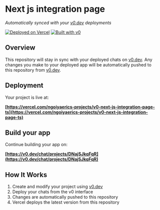 # Next js integration page

*Automatically synced with your [v0.dev](https://v0.dev) deployments*

[![Deployed on Vercel](https://img.shields.io/badge/Deployed%20on-Vercel-black?style=for-the-badge&logo=vercel)](https://vercel.com/ngoiyaerics-projects/v0-next-js-integration-page-ts)
[![Built with v0](https://img.shields.io/badge/Built%20with-v0.dev-black?style=for-the-badge)](https://v0.dev/chat/projects/DNajSJkqFqR)

## Overview

This repository will stay in sync with your deployed chats on [v0.dev](https://v0.dev).
Any changes you make to your deployed app will be automatically pushed to this repository from [v0.dev](https://v0.dev).

## Deployment

Your project is live at:

**[https://vercel.com/ngoiyaerics-projects/v0-next-js-integration-page-ts](https://vercel.com/ngoiyaerics-projects/v0-next-js-integration-page-ts)**

## Build your app

Continue building your app on:

**[https://v0.dev/chat/projects/DNajSJkqFqR](https://v0.dev/chat/projects/DNajSJkqFqR)**

## How It Works

1. Create and modify your project using [v0.dev](https://v0.dev)
2. Deploy your chats from the v0 interface
3. Changes are automatically pushed to this repository
4. Vercel deploys the latest version from this repository